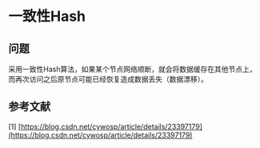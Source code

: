 # 一致性Hash

## 问题

采用一致性Hash算法，如果某个节点网络顺断，就会将数据缓存在其他节点上，而再次访问之后原节点可能已经恢复造成数据丢失（数据漂移）。

## 参考文献

\[1\] [https://blog.csdn.net/cywosp/article/details/23397179](https://blog.csdn.net/cywosp/article/details/23397179)

